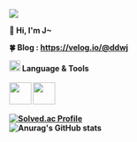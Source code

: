 <img src="https://user-images.githubusercontent.com/44609018/194487937-526234c6-4879-4f19-bccd-606efea1d313.png">

<b>👋 Hi, I'm J~<br>

<b>🍀 Blog<b>
: https://velog.io/@ddwj<br>

<img src="https://user-images.githubusercontent.com/44609018/193739010-5aae5bf8-d866-417a-8e7d-8d462dce5156.png" style="width:20px">  
<b>Language & Tools<br><br><img src="https://cdn.jsdelivr.net/gh/devicons/devicon/icons/react/react-original.svg" style="width:40px; height:40px;"/>   
<img src="https://cdn.jsdelivr.net/gh/devicons/devicon/icons/typescript/typescript-original.svg" style="width:40px; height:40px;" />
          
          
[![Solved.ac Profile](http://mazassumnida.wtf/api/generate_badge?boj=wjdgns5131)](https://solved.ac/wjdgns5131)<br>
![Anurag's GitHub stats](https://github-readme-stats.vercel.app/api?username=JHKIMS&show_icons=true&theme=algolia)
